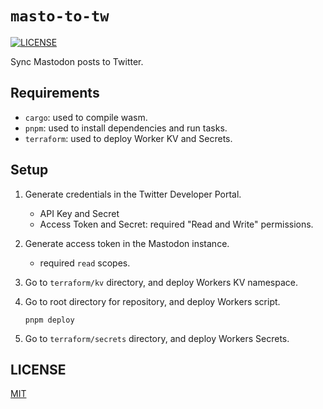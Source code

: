 # `masto-to-tw`

[![LICENSE][license-badge]][license]

Sync Mastodon posts to Twitter.

## Requirements

- `cargo`: used to compile wasm.
- `pnpm`: used to install dependencies and run tasks.
- `terraform`: used to deploy Worker KV and Secrets.

## Setup

1. Generate credentials in the Twitter Developer Portal.
   - API Key and Secret
   - Access Token and Secret: required "Read and Write" permissions.
2. Generate access token in the Mastodon instance.
   - required `read` scopes.
3. Go to `terraform/kv` directory, and deploy Workers KV namespace.
4. Go to root directory for repository, and deploy Workers script.

   ```shell
   pnpm deploy
   ```

5. Go to `terraform/secrets` directory, and deploy Workers Secrets.

## LICENSE

[MIT][license]

<!-- Link definitions -->

[license-badge]: https://img.shields.io/github/license/RShirohara/masto-to-tw
[license]: ./LICENSE.md
